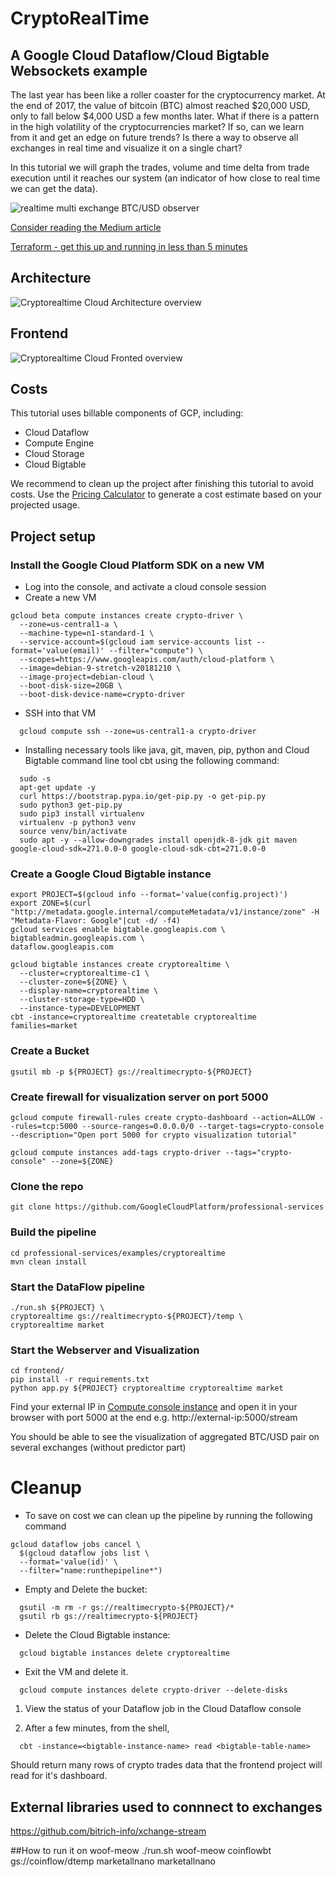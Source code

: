 # CryptoRealTime

## A Google Cloud Dataflow/Cloud Bigtable Websockets example

The last year has been like a roller coaster for the cryptocurrency market. At the end of 2017, the value of bitcoin (BTC) almost reached $20,000 USD, only to fall below $4,000 USD a few months later. What if there is a pattern in the high volatility of the cryptocurrencies market? If so, can we learn from it and get an edge on future trends? Is there a way to observe all exchanges in real time and visualize it on a single chart?

In this tutorial we will graph the trades, volume and time delta from trade execution until it reaches our system (an indicator of how close to real time we can get the data).


![realtime multi exchange BTC/USD observer](crypto.gif)

[Consider reading the Medium article](https://medium.com/@igalic/bigtable-beam-dataflow-cryptocurrencies-gcp-terraform-java-maven-4e7873811e86)

[Terraform - get this up and running in less than 5 minutes](https://github.com/galic1987/professional-services/blob/master/examples/cryptorealtime/TERRAFORM-README.md)

## Architecture
![Cryptorealtime Cloud Architecture overview](https://i.ibb.co/dMc9bMz/Screen-Shot-2019-02-11-at-4-56-29-PM.png)

## Frontend
![Cryptorealtime Cloud Fronted overview](https://i.ibb.co/2S28KYq/Screen-Shot-2019-02-12-at-2-53-41-PM.png)

## Costs
This tutorial uses billable components of GCP, including:
- Cloud Dataflow
- Compute Engine
- Cloud Storage
- Cloud Bigtable

We recommend to clean up the project after finishing this tutorial to avoid costs. Use the [Pricing Calculator](https://cloud.google.com/products/calculator/) to generate a cost estimate based on your projected usage.

## Project setup
### Install the Google Cloud Platform SDK on a new VM
  * Log into the console, and activate a cloud console session
  * Create a new VM
```console
gcloud beta compute instances create crypto-driver \
  --zone=us-central1-a \
  --machine-type=n1-standard-1 \
  --service-account=$(gcloud iam service-accounts list --format='value(email)' --filter="compute") \
  --scopes=https://www.googleapis.com/auth/cloud-platform \
  --image=debian-9-stretch-v20181210 \
  --image-project=debian-cloud \
  --boot-disk-size=20GB \
  --boot-disk-device-name=crypto-driver
```


  * SSH into that VM

```console
  gcloud compute ssh --zone=us-central1-a crypto-driver
```

  * Installing necessary tools like java, git, maven, pip, python and Cloud Bigtable command line tool cbt using the following command:
```console
  sudo -s
  apt-get update -y
  curl https://bootstrap.pypa.io/get-pip.py -o get-pip.py
  sudo python3 get-pip.py
  sudo pip3 install virtualenv
  virtualenv -p python3 venv
  source venv/bin/activate
  sudo apt -y --allow-downgrades install openjdk-8-jdk git maven google-cloud-sdk=271.0.0-0 google-cloud-sdk-cbt=271.0.0-0

```

### Create a Google Cloud Bigtable instance
```console
export PROJECT=$(gcloud info --format='value(config.project)')
export ZONE=$(curl "http://metadata.google.internal/computeMetadata/v1/instance/zone" -H "Metadata-Flavor: Google"|cut -d/ -f4)
gcloud services enable bigtable.googleapis.com \
bigtableadmin.googleapis.com \
dataflow.googleapis.com

gcloud bigtable instances create cryptorealtime \
  --cluster=cryptorealtime-c1 \
  --cluster-zone=${ZONE} \
  --display-name=cryptorealtime \
  --cluster-storage-type=HDD \
  --instance-type=DEVELOPMENT
cbt -instance=cryptorealtime createtable cryptorealtime families=market
```

### Create a Bucket
```console
gsutil mb -p ${PROJECT} gs://realtimecrypto-${PROJECT}
```

### Create firewall for visualization server on port 5000
```console
gcloud compute firewall-rules create crypto-dashboard --action=ALLOW --rules=tcp:5000 --source-ranges=0.0.0.0/0 --target-tags=crypto-console --description="Open port 5000 for crypto visualization tutorial"

gcloud compute instances add-tags crypto-driver --tags="crypto-console" --zone=${ZONE}
```


### Clone the repo
```console
git clone https://github.com/GoogleCloudPlatform/professional-services
```

### Build the pipeline
```console
cd professional-services/examples/cryptorealtime
mvn clean install
```

### Start the DataFlow pipeline
```console
./run.sh ${PROJECT} \
cryptorealtime gs://realtimecrypto-${PROJECT}/temp \
cryptorealtime market
```

### Start the Webserver and Visualization
```console
cd frontend/
pip install -r requirements.txt
python app.py ${PROJECT} cryptorealtime cryptorealtime market
```

Find your external IP in [Compute console instance](https://console.cloud.google.com/compute/instances) and open it in your browser with port 5000 at the end e.g.
http://external-ip:5000/stream

You should be able to see the visualization of aggregated BTC/USD pair on several exchanges (without predictor part)


# Cleanup
* To save on cost we can clean up the pipeline by running the following command
```console
gcloud dataflow jobs cancel \
  $(gcloud dataflow jobs list \
  --format='value(id)' \
  --filter="name:runthepipeline*")
```

* Empty and Delete the bucket:
```console
  gsutil -m rm -r gs://realtimecrypto-${PROJECT}/*
  gsutil rb gs://realtimecrypto-${PROJECT}
```

* Delete the Cloud Bigtable instance:
```console
  gcloud bigtable instances delete cryptorealtime
```

* Exit the VM and delete it.
```console
  gcloud compute instances delete crypto-driver --delete-disks
```

1. View the status of your Dataflow job in the Cloud Dataflow console

1. After a few minutes, from the shell,

```console
  cbt -instance=<bigtable-instance-name> read <bigtable-table-name>
```

Should return many rows of crypto trades data that the frontend project will read for it's dashboard.


## External libraries used to connnect to exchanges
https://github.com/bitrich-info/xchange-stream


##How to run it on woof-meow 
./run.sh woof-meow coinflowbt gs://coinflow/dtemp marketallnano marketallnano 